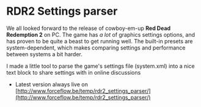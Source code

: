 # RDR2 Settings parser
We all looked forward to the release of cowboy-em-up **Red Dead Redemption 2** on PC. The game has _a lot_ of graphics settings options, and has proven to be quite a beast to get running well. The built-in presets are system-dependent, which makes comparing settings and performance between systems a bit harder.

I made a little tool to parse the game's settings file (system.xml) into a nice text block to share settings with in online discussions

* Latest version always live on [http://www.forceflow.be/temp/rdr2_settings_parser/](http://www.forceflow.be/temp/rdr2_settings_parser/)
